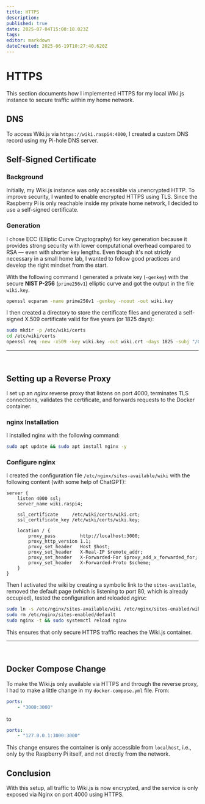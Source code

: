 ```yaml
---
title: HTTPS
description: 
published: true
date: 2025-07-04T15:00:18.023Z
tags: 
editor: markdown
dateCreated: 2025-06-19T10:27:40.620Z
---
```


# HTTPS
This section documents how I implemented HTTPS for my local Wiki.js instance to secure traffic within my home network.

## DNS
To access Wiki.js via `https://wiki.raspi4:4000`, I created a custom DNS record using my Pi-hole DNS server.


## Self-Signed Certificate
### Background
Initially, my Wiki.js instance was only accessible via unencrypted HTTP. To improve security, I wanted to enable encrypted HTTPS using TLS. Since the Raspberry Pi is only reachable inside my private home network, I decided to use a self-signed certificate.

### Generation
I chose ECC (Elliptic Curve Cryptography) for key generation because it provides strong security with lower computational overhead compared to RSA — even with shorter key lengths.
Even though it's not strictly necessary in a small home lab, I wanted to follow good practices and develop the right mindset from the start.

With the following command I generated a private key (`-genkey`) with the secure **NIST P-256** (`prime256v1`) elliptic curve and got the output in the file `wiki.key`.

```bash
openssl ecparam -name prime256v1 -genkey -noout -out wiki.key
```

I then created a directory to store the certificate files and generated a self-signed X.509 certificate valid for five years (or 1825 days):


```bash
sudo mkdir -p /etc/wiki/certs
cd /etc/wiki/certs
openssl req -new -x509 -key wiki.key -out wiki.crt -days 1825 -subj "/CN=wiki.raspi4"
```

---
<br>

## Setting up a Reverse Proxy
I set up an *nginx* reverse proxy that listens on port 4000, terminates TLS connections, validates the certificate, and forwards requests to the Docker container.

### nginx Installation
I installed nginx with the following command:

```bash
sudo apt update && sudo apt install nginx -y
```

### Configure nginx
I created the configuration file `/etc/nginx/sites-available/wiki` with the following content (with some help of ChatGPT):

```nginx
server {
    listen 4000 ssl;
    server_name wiki.raspi4;

    ssl_certificate     /etc/wiki/certs/wiki.crt;
    ssl_certificate_key /etc/wiki/certs/wiki.key;

    location / {
        proxy_pass         http://localhost:3000;
        proxy_http_version 1.1;
        proxy_set_header   Host $host;
        proxy_set_header   X-Real-IP $remote_addr;
        proxy_set_header   X-Forwarded-For $proxy_add_x_forwarded_for;
        proxy_set_header   X-Forwarded-Proto $scheme;
    }
}
```

Then I activated the wiki by creating a symbolic link to the `sites-available`, removed the default page (which is listening to port 80, which is already occupied), tested the configuration and reloaded *nginx*:

```bash
sudo ln -s /etc/nginx/sites-available/wiki /etc/nginx/sites-enabled/wiki
sudo rm /etc/nginx/sites-enabled/default
sudo nginx -t && sudo systemctl reload nginx
```

This ensures that only secure HTTPS traffic reaches the Wiki.js container.

---
<br>

## Docker Compose Change
To make the Wiki.js only available via HTTPS and through the reverse proxy, I had to make a little change in my `docker-compose.yml` file.
From: 
```yaml
ports:
	- "3000:3000"
```
to 
```yaml
ports:
	- "127.0.0.1:3000:3000"
```

This change ensures the container is only accessible from `localhost`, i.e., only by the Raspberry Pi itself, and not directly from the network.

## Conclusion
With this setup, all traffic to Wiki.js is now encrypted, and the service is only exposed via Nginx on port 4000 using HTTPS.
